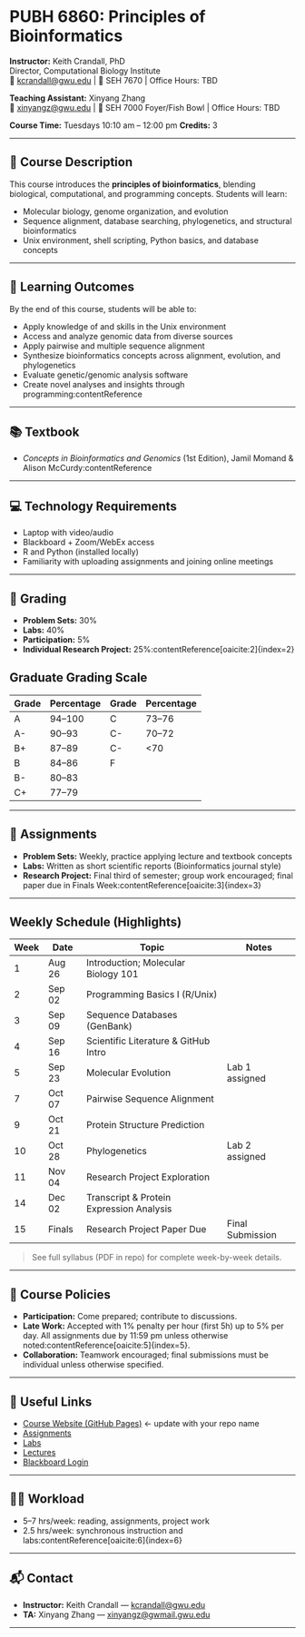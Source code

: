 # PUBH 6860: Principles of Bioinformatics

**Instructor:** Keith Crandall, PhD  
Director, Computational Biology Institute  
📧 kcrandall@gwu.edu | 📍 SEH 7670 | Office Hours: TBD

**Teaching Assistant:** Xinyang Zhang  
📧 xinyangz@gwu.edu | 📍 SEH 7000 Foyer/Fish Bowl | Office Hours: TBD  

**Course Time:** Tuesdays 10:10 am – 12:00 pm
**Credits:** 3  

---

## 📘 Course Description
This course introduces the **principles of bioinformatics**, blending biological, computational, and programming concepts. Students will learn:  
- Molecular biology, genome organization, and evolution  
- Sequence alignment, database searching, phylogenetics, and structural bioinformatics  
- Unix environment, shell scripting, Python basics, and database concepts  

---

## 🎯 Learning Outcomes
By the end of this course, students will be able to:  
- Apply knowledge of and skills in the Unix environment  
- Access and analyze genomic data from diverse sources  
- Apply pairwise and multiple sequence alignment  
- Synthesize bioinformatics concepts across alignment, evolution, and phylogenetics  
- Evaluate genetic/genomic analysis software  
- Create novel analyses and insights through programming:contentReference 

---

## 📚 Textbook
- *Concepts in Bioinformatics and Genomics* (1st Edition), Jamil Momand & Alison McCurdy:contentReference

---

## 💻 Technology Requirements
- Laptop with video/audio  
- Blackboard + Zoom/WebEx access  
- R and Python (installed locally)  
- Familiarity with uploading assignments and joining online meetings  

---

## 📝 Grading
- **Problem Sets:** 30%  
- **Labs:** 40%  
- **Participation:** 5%  
- **Individual Research Project:** 25%:contentReference[oaicite:2]{index=2}

## Graduate Grading Scale

| Grade | Percentage | Grade | Percentage |
|-------|-------------|-------|-------------|
| A     | 94–100     | C     | 73–76      |
| A-    | 90–93      | C-    | 70–72      |
| B+    | 87–89      | C-    | <70        |
| B     | 84–86      | F     |             |
| B-    | 80–83      |       |             |
| C+    | 77–79      |       |             |

---

## 📂 Assignments
- **Problem Sets:** Weekly, practice applying lecture and textbook concepts  
- **Labs:** Written as short scientific reports (Bioinformatics journal style)  
- **Research Project:** Final third of semester; group work encouraged; final paper due in Finals Week:contentReference[oaicite:3]{index=3}

---

## Weekly Schedule (Highlights)

| Week | Date      | Topic                                    | Notes            |
|------|-----------|------------------------------------------|------------------|
| 1    | Aug 26    | Introduction; Molecular Biology 101      |                  |
| 2    | Sep 02    | Programming Basics I (R/Unix)            |                  |
| 3    | Sep 09    | Sequence Databases (GenBank)             |                  |
| 4    | Sep 16    | Scientific Literature & GitHub Intro     |                  |
| 5    | Sep 23    | Molecular Evolution                      | Lab 1 assigned   |
| 7    | Oct 07    | Pairwise Sequence Alignment              |                  |
| 9    | Oct 21    | Protein Structure Prediction             |                  |
| 10   | Oct 28    | Phylogenetics                            | Lab 2 assigned   |
| 11   | Nov 04    | Research Project Exploration             |                  |
| 14   | Dec 02    | Transcript & Protein Expression Analysis |                  |
| 15   | Finals    | Research Project Paper Due               | Final Submission |

> See full syllabus (PDF in repo) for complete week-by-week details.  

---

## 📑 Course Policies
- **Participation:** Come prepared; contribute to discussions.  
- **Late Work:** Accepted with 1% penalty per hour (first 5h) up to 5% per day. All assignments due by 11:59 pm unless otherwise noted:contentReference[oaicite:5]{index=5}.  
- **Collaboration:** Teamwork encouraged; final submissions must be individual unless otherwise specified.  

---

## 🔗 Useful Links
- [Course Website (GitHub Pages)](https://yourgithubusername.github.io/StatGen/) ← update with your repo name  
- [Assignments](./assignments)  
- [Labs](./labs)  
- [Lectures](./lectures)  
- [Blackboard Login](https://blackboard.gwu.edu)  

---

## 🧑‍🎓 Workload
- 5–7 hrs/week: reading, assignments, project work  
- 2.5 hrs/week: synchronous instruction and labs:contentReference[oaicite:6]{index=6}

---

## 📬 Contact
- **Instructor:** Keith Crandall — kcrandall@gwu.edu  
- **TA:** Xinyang Zhang — xinyangz@gwmail.gwu.edu  

---

